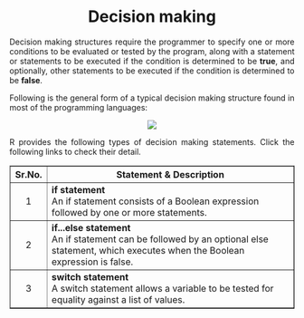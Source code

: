 <div align='justify'>

# <div align='center'>Decision making</div>

Decision making structures require the programmer to specify one or more conditions to be evaluated or tested by the program, along with a statement or statements to be executed if the condition is determined to be __true__, and optionally, other statements to be executed if the condition is determined to be __false__.

Following is the general form of a typical decision making structure found in most of the programming languages:

<div align="center">
    <img src='https://www.tutorialspoint.com/r/images/r_decision_making.png'>
</div>

R provides the following types of decision making statements. Click the following links to check their detail.

<table border="1" align='center'>
  <thead>
    <tr>
      <th align="center">Sr.No.</th>
      <th align="center">Statement & Description</th>
    </tr>
  </thead>
  <tbody>
    <tr>
      <td align="center">1</td>
      <td><strong>if statement</strong><br>An if statement consists of a Boolean expression followed by one or more statements.</td>
    </tr>
    <tr>
      <td align="center">2</td>
      <td><strong>if...else statement</strong><br>An if statement can be followed by an optional else statement, which executes when the Boolean expression is false.</td>
    </tr>
    <tr>
      <td align="center">3</td>
      <td><strong>switch statement</strong><br>A switch statement allows a variable to be tested for equality against a list of values.</td>
    </tr>
  </tbody>
</table>

</div>